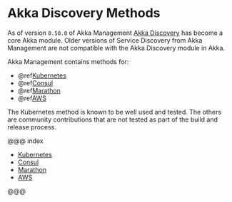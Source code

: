 # Akka Discovery Methods

As of version `0.50.0` of Akka Management [Akka Discovery](https://doc.akka.io/docs/akka/current/discovery/index.html) 
has become a core Akka module. Older versions of Service Discovery from Akka Management are not compatible with the 
Akka Discovery module in Akka.

Akka Management contains methods for:

 * @ref[Kubernetes](kubernetes.md)
 * @ref[Consul](consul.md)
 * @ref[Marathon](marathon.md)
 * @ref[AWS](aws.md)
 
The Kubernetes method is known to be well used and tested. The others are community contributions that are not tested as 
part of the build and release process.
 
@@@ index

  - [Kubernetes](kubernetes.md)
  - [Consul](consul.md)
  - [Marathon](marathon.md)
  - [AWS](aws.md)
  
@@@